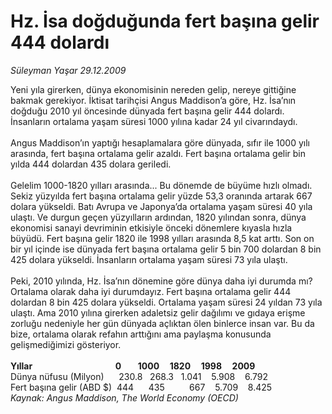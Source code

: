 # Hz. İsa doğduğunda fert başına gelir 444 dolardı

*Süleyman Yaşar 29.12.2009*

<div class="taraf_structure_2col_1zq">
<div class="margen_n">



 <p>Yeni yıla girerken, dünya ekonomisinin nereden gelip, nereye gittiğine bakmak gerekiyor. İktisat tarihçisi Angus Maddison’a göre, Hz. İsa’nın doğduğu 2010 yıl öncesinde dünyada fert başına gelir 444 dolardı. İnsanların ortalama yaşam süresi 1000 yılına kadar 24 yıl civarındaydı. <br/><br/>Angus Maddison’ın yaptığı hesaplamalara göre dünyada, sıfır ile 1000 yılı arasında, fert başına ortalama gelir azaldı. Fert başına ortalama gelir bin yılda 444 dolardan 435 dolara geriledi. <br/><br/>Gelelim 1000-1820 yılları arasında... Bu dönemde de büyüme hızlı olmadı. Sekiz yüzyılda fert başına ortalama gelir yüzde 53,3 oranında artarak 667 dolara yükseldi. Batı Avrupa ve Japonya’da ortalama yaşam süresi 40 yıla ulaştı. Ve durgun geçen yüzyılların ardından, 1820 yılından sonra, dünya ekonomisi sanayi devriminin etkisiyle önceki dönemlere kıyasla hızla büyüdü. Fert başına gelir 1820 ile 1998 yılları arasında 8,5 kat arttı. Son on bir yıl içinde ise dünyada fert başına ortalama gelir 5 bin 700 dolardan 8 bin 425 dolara yükseldi. İnsanların ortalama yaşam süresi 73 yıla ulaştı. <br/><br/>Peki, 2010 yılında, Hz. İsa’nın dönemine göre dünya daha iyi durumda mı? Ortalama olarak daha iyi durumdayız. Fert başına ortalama gelir 444 dolardan 8 bin 425 dolara yükseldi. Ortalama yaşam süresi 24 yıldan 73 yıla ulaştı. Ama 2010 yılına girerken adaletsiz gelir dağılımı ve gıdaya erişme zorluğu nedeniyle her gün dünyada açlıktan ölen binlerce insan var. Bu da bize, ortalama olarak refahın arttığını ama paylaşma konusunda gelişmediğimizi gösteriyor. <b></b><b><br/><br/>Yıllar                                        0        1000     1820     1998     2009</b> <br/>Dünya nüfusu (Milyon)      230.8   268.3   1.041    5.908    6.792 <br/>Fert başına gelir (ABD $)  444      435          667    5.709    8.425<i> <br/>Kaynak: Angus Maddison, The World Economy (OECD)</i></p>
<br/>
<br/>
<br/>



<br/>


<div id="taraf_not">
</div>

</div>


</div>
